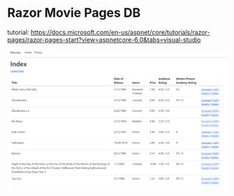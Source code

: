 # Razor Movie Pages DB

tutorial: https://docs.microsoft.com/en-us/aspnet/core/tutorials/razor-pages/razor-pages-start?view=aspnetcore-6.0&tabs=visual-studio

![screenshot](/example%20screenshot.PNG)
